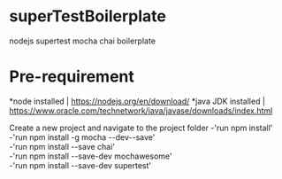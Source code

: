 # superTestBoilerplate
nodejs supertest mocha chai boilerplate

# Pre-requirement
*node installed | https://nodejs.org/en/download/
*java JDK installed | https://www.oracle.com/technetwork/java/javase/downloads/index.html

Create a new project and navigate to the project folder 
-'run npm install' <br/>
-'run npm install -g mocha --dev--save' <br/>
-'run npm install --save chai' <br/>
-'run npm install --save-dev mochawesome' <br/>
-'run npm install --save-dev supertest' <br/>
